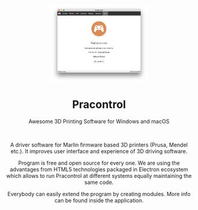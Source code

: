 <div align="center">

<img src="resources/screenshot.png" width="256"/>

# Pracontrol

Awesome 3D Printing Software for Windows and macOS

 

A driver software for Marlin firmware based 3D printers (Prusa, Mendel etc.). It improves user interface and experience of 3D driving software.

Program is free and open source for every one. We are using the advantages from HTML5 technologies packaged in Electron ecosystem which allows to run Pracontrol at different systems equally maintaining the same code.

Everybody can easily extend the program by creating modules. More info can be found inside the application.

</div>

